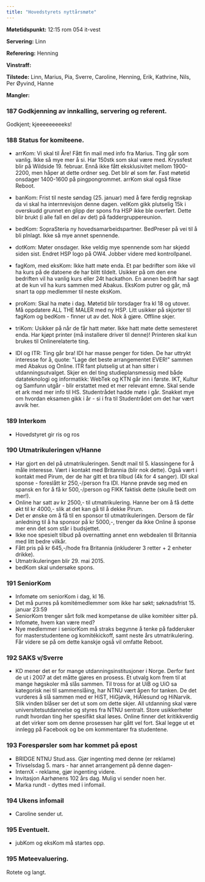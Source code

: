 ```yaml
---
title: "Hovedstyrets nyttårsmøte"
---
```


**Møtetidspunkt:** 12:15 rom 054 it-vest

**Servering:** Linn

**Referering:** Henning

**Vinstraff:** 

**Tilstede:** Linn, Marius, Pia, Sverre, Caroline, Henning, Erik, Kathrine, Nils, Per Øyvind, Hanne

**Mangler:** 

### 187 Godkjenning av innkalling, servering og referent.

Godkjent; kjeeeeeeeeeks!

### 188 Status for komiteene.

- arrKom: Vi skal til Åre! Fått fin mail med info fra Marius. Ting går som vanlig. Ikke så mye mer å si. Har 150stk som skal være med. Kryssfest blir på Wildside 19. februar. Ennå ikke fått eksklusivitet mellom 1900-2200, men håper at dette ordner seg. Det blir øl som før. Fast møtetid onsdager 1400-1600 på pingpongrommet. arrKom skal også fikse Reboot.

- banKom: Frist til neste søndag (25. januar) med å føre ferdig regnskap da vi skal ha internrevisjon denne dagen. velKom gikk plutselig 15k i overskudd grunnet en glipp der spons fra HSP ikke ble overført. Dette blir brukt (i alle fall en del av det) på faddergruppereunion.

- bedKom: SopraSteria ny hovedsamarbeidspartner. BedPreser på vei til å bli plnlagt. Ikke så mye annet spennende.

- dotKom: Møter onsdager. Ikke veldig mye spennende som har skjedd siden sist. Endret HSP logo på OW4. Jobber videre med kontrollpanel.

- fagKom, med eksKom: Ikke hatt møte enda. Et par bedrifter som ikke vil ha kurs på de datoene de har blitt tildelt. Usikker på om den ene bedriften vil ha vanlig kurs eller 24t hackathon. En annen bedrift har sagt at de kun vil ha kurs sammen med Abakus. EksKom putrer og går, må snart ta opp medlemmer til neste eksKom.

- proKom: Skal ha møte i dag. Møtetid blir torsdager fra kl 18 og utover. Må oppdatere ALL THE MALER med ny HSP. Litt usikker på skjorter til fagKom og bedKom - finner ut av det. Nok å gjøre. Offline skjer. 

- triKom: Usikker på når de får hatt møter. Ikke hatt møte dette semesteret enda. Har kjøpt printer (må installere driver til denne)! Printeren skal kun brukes til Onlinerelaterte ting.

- IDI og ITR: Ting går bra! IDI har masse penger for tiden. De har uttrykt interesse for å, quote: "Lage det beste arrangementet EVER!" sammen med Abakus og Online. ITR fant plutselig ut at han sitter i utdanningsutvalget. Skjer en del ting studieplansmessig med både datateknologi og informatikk: WebTek og KTN går inn i første. IKT, Kultur og Samfunn utgår - blir erstattet med et mer relevant emne. Skal sende et ark med mer info til HS. Studentrådet hadde møte i går. Snakket mye om hvordan eksamen gikk i år - si i fra til Studentrådet om det har vært avvik her. 

### 189 Interkom

* Hovedstyret gir ris og ros

### 190 Utmatrikuleringen v/Hanne

* Har gjort en del på utmatrikuleringen. Sendt mail til 5. klassingene for å måle interesse. Vært i kontakt med Britannia (blir nok dette). Også vært i kontakt med Pirum, der de har gitt et bra tilbud (4k for 4 sanger). IDI skal sponse - foreslått kr 250,-/person fra IDI. Hanne prøvde seg med en spansk en for å få kr 500,-/person og FIKK faktisk dette (skulle bedt om mer!).
* Online har satt av kr 2500,- til utmatrikulering. Hanne ber om å få dette økt til kr 4000,- slik at det kan gå til å dekke Pirum.
* Det er ønske om å få til en sponsor til utmatrikuleringen. Dersom de får anledning til å ha sponsor på kr 5000,-, trenger da ikke Online å sponse mer enn det som står i budsjettet.
* Ikke noe spesielt tilbud på overnatting annet enn webdealen til Britannia med litt bedre vilkår.
* Fått pris på kr 645,-/hode fra Britannia (inkluderer 3 retter + 2 enheter drikke).
* Utmatrikuleringen blir 29. mai 2015.
* bedKom skal undersøke spons.

### 191 SeniorKom

* Infomøte om seniorKom i dag, kl 16.
* Det må purres på komitémedlemmer som ikke har søkt; søknadsfrist 15. januar 23:59
* SeniorKom trenger sårt folk med kompetanse de ulike komitéer sitter på.
* Infomøte, hvem kan være med?
* Nye medlemmer i seniorKom må straks begynne å tenke på fadderuker for masterstudentene og komitékickoff, samt neste års utmatrikulering. Får videre se på om dette kanskje også vil omfatte Reboot.

### 192 SAKS v/Sverre

* KD mener det er for mange utdanningsinstitusjoner i Norge. Derfor fant de ut i 2007 at det måtte gjøres en prosess. Et utvalg kom frem til at mange høgskoler må slås sammen. Til tross for at UiB og UiO sa kategorisk nei til sammenslåing, har NTNU vært åpen for tanken. De det vurderes å slå sammen med er HiST, HiGjøvik, HiÅlesund og HiNarvik. Slik vinden blåser ser det ut som om dette skjer. All utdanning skal være universitetsutdannelse og styres fra NTNU sentralt. Store usikkerheter rundt hvordan ting her spesifikt skal løses. Online finner det kritikkverdig at det virker som om denne prosessen har gått vel fort. Skal legge ut et innlegg på Facebook og be om kommentarer fra studentene.

### 193 Forespørsler som har kommet på epost

* BRIDGE NTNU Stud.ass. Gjør ingenting med denne (er reklame)
* Trivselsdag 5. mars - har annet arrangement på denne dagen-
* InternX - reklame, gjør ingenting videre.
* Invitasjon Aarhønens 102 års dag. Mulig vi sender noen her.
* Marka rundt - dyttes med i infomail.

### 194 Ukens infomail

* Caroline sender ut.

### 195 Eventuelt.

* jubKom og eksKom må startes opp. 

### 195 Møteevaluering.

Rotete og langt.